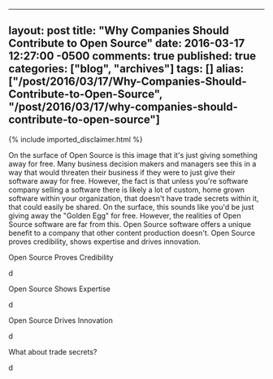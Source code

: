   ---
  layout: post
  title: "Why Companies Should Contribute to Open Source"
  date: 2016-03-17 12:27:00 -0500
  comments: true
  published: true
  categories: ["blog", "archives"]
  tags: []
  alias: ["/post/2016/03/17/Why-Companies-Should-Contribute-to-Open-Source", "/post/2016/03/17/why-companies-should-contribute-to-open-source"]
  ---
<!-- more -->
{% include imported_disclaimer.html %}
<p>On the surface of Open Source is this image that it's just giving something away for free. Many business decision makers and managers see this in a way that would threaten their business if they were to just give their software away for free. However, the fact is that unless you're software company selling a software there is likely a lot of custom, home grown software within your organization, that doesn't have trade secrets within it, that could easily be shared. On the surface, this sounds like you'd be just giving away the "Golden Egg" for free. However, the realities of Open Source software are far from this. Open Source software offers a unique benefit to a company that other content production doesn't. Open Source proves credibility, shows expertise and drives innovation.</p>
<p>Open Source Proves Credibility</p>
<p>d</p>
<p>Open Source Shows Expertise</p>
<p>d</p>
<p>Open Source Drives Innovation</p>
<p>d</p>
<p>What about trade secrets?</p>
<p>d</p>
